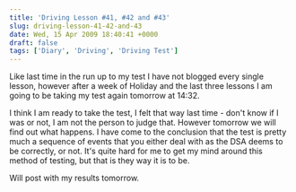 ```yaml
---
title: 'Driving Lesson #41, #42 and #43'
slug: driving-lesson-41-42-and-43
date: Wed, 15 Apr 2009 18:40:41 +0000
draft: false
tags: ['Diary', 'Driving', 'Driving Test']
---
```


Like last time in the run up to my test I have not blogged every single lesson, however after a week of Holiday and the last three lessons I am going to be taking my test again tomorrow at 14:32.

I think I am ready to take the test, I felt that way last time - don't know if I was or not, I am not the person to judge that. However tomorrow we will find out what happens. I have come to the conclusion that the test is pretty much a sequence of events that you either deal with as the DSA deems to be correctly, or not. It's quite hard for me to get my mind around this method of testing, but that is they way it is to be.

Will post with my results tomorrow.